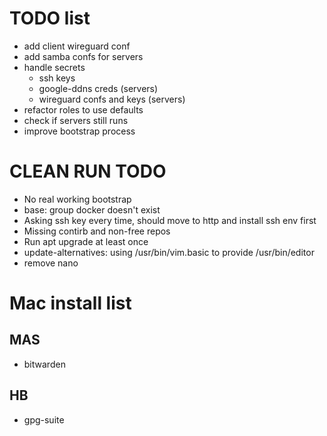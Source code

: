 # TODO list
- add client wireguard conf
- add samba confs for servers
- handle secrets
  - ssh keys
  - google-ddns creds (servers)
  - wireguard confs and keys (servers)
- refactor roles to use defaults
- check if servers still runs
- improve bootstrap process


# CLEAN RUN TODO
- No real working bootstrap
- base: group docker doesn't exist
- Asking ssh key every time, should move to http and install ssh env first
- Missing contirb and non-free repos
- Run apt upgrade at least once
- update-alternatives: using /usr/bin/vim.basic to provide /usr/bin/editor
- remove nano

# Mac install list
## MAS
- bitwarden

## HB
- gpg-suite